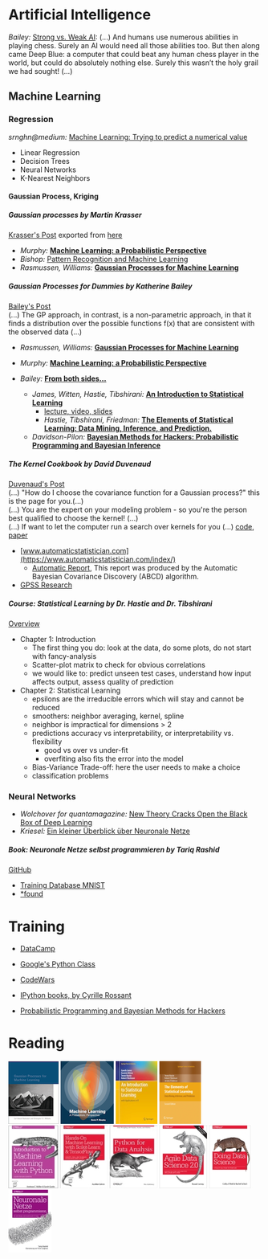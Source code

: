 # Artificial Intelligence
*Bailey:* [Strong vs. Weak AI](https://katbailey.github.io/post/reframing-the-ai-effect/): (...) And humans use numerous abilities in playing chess. Surely an AI would need all those abilities too. But then along came Deep Blue: a computer that could beat any human chess player in the world, but could do absolutely nothing else. Surely this wasn’t the holy grail we had sought! (...)

## Machine Learning

### Regression
*srnghn@medium:* [Machine Learning: Trying to predict a numerical value](https://medium.com/@srnghn/machine-learning-trying-to-predict-a-numerical-value-8aafb9ad4d36)
- Linear Regression
- Decision Trees
- Neural Networks
- K-Nearest Neighbors

#### Gaussian Process, Kriging

##### Gaussian processes *by Martin Krasser*
[Krasser's Post](http://krasserm.github.io/2018/03/19/gaussian-processes/) exported from [here](http://nbviewer.jupyter.org/github/krasserm/bayesian-machine-learning/blob/master/gaussian_processes.ipynb?flush_cache=true)  
- *Murphy:* [__Machine Learning: a Probabilistic Perspective__](https://www.cs.ubc.ca/~murphyk/MLbook/index.html)
- *Bishop:* [Pattern Recognition and Machine Learning](https://www.microsoft.com/en-us/research/people/cmbishop/#!prml-book)
- *Rasmussen, Williams:* [__Gaussian Processes for Machine Learning__](http://www.gaussianprocess.org/gpml/)

##### Gaussian Processes for Dummies *by Katherine Bailey*
[Bailey's Post](https://katbailey.github.io/post/gaussian-processes-for-dummies/)  
(...) The GP approach, in contrast, is a non-parametric approach, in that it finds a distribution over the possible functions 
f(x) that are consistent with the observed data (...)

  - *Rasmussen, Williams:* [__Gaussian Processes for Machine Learning__](http://www.gaussianprocess.org/gpml/)
  - *Murphy:* [__Machine Learning: a Probabilistic Perspective__](https://www.cs.ubc.ca/~murphyk/MLbook/index.html)
  - *Bailey:* [__From both sides...__](http://katbailey.github.io/post/from-both-sides-now-the-math-of-linear-regression/)
    
    - *James, Witten, Hastie, Tibshirani:* [__An Introduction to Statistical Learning__](http://www-bcf.usc.edu/~gareth/ISL/index.html)
      - [lecture, video, slides](https://www.r-bloggers.com/in-depth-introduction-to-machine-learning-in-15-hours-of-expert-videos/)
      - *Hastie, Tibshirani, Friedman:* [__The Elements of Statistical Learning: Data Mining, Inference, and Prediction.__](https://web.stanford.edu/~hastie/ElemStatLearn//download.html)
    - *Davidson-Pilon:* [__Bayesian Methods for Hackers: Probabilistic Programming and Bayesian Inference__](https://github.com/CamDavidsonPilon/Probabilistic-Programming-and-Bayesian-Methods-for-Hackers)

##### The Kernel Cookbook *by David Duvenaud*
[Duvenaud's Post](https://www.cs.toronto.edu/~duvenaud/cookbook/)  
(...) "How do I choose the covariance function for a Gaussian process?" this is the page for you.(...)  
(...) You are the expert on your modeling problem - so you're the person best qualified to choose the kernel! (...)  
(...)  If want to let the computer run a search over kernels for you (...) [code](http://github.com/jamesrobertlloyd/gp-structure-search), [paper](http://arxiv.org/abs/1302.4922)
- [www.automaticstatistician.com](https://www.automaticstatistician.com/index/)
  - [Automatic Report](https://www.automaticstatistician.com/static/abcdoutput/01-airline.pdf), This report was produced by the Automatic Bayesian Covariance Discovery
(ABCD) algorithm.
- [GPSS Research](https://github.com/jamesrobertlloyd/gpss-research/)

##### Course: Statistical Learning *by Dr. Hastie and Dr. Tibshirani*
[Overview](https://www.r-bloggers.com/in-depth-introduction-to-machine-learning-in-15-hours-of-expert-videos/)  
- Chapter 1: Introduction
  - The first thing you do: look at the data, do some plots, do not start with fancy-analysis
  - Scatter-plot matrix to check for obvious correlations
  - we would like to: predict unseen test cases, understand how input affects output, assess quality of prediction
- Chapter 2: Statistical Learning
  - epsilons are the irreducible errors which will stay and cannot be reduced
  - smoothers: neighbor averaging, kernel, spline
  - neighbor is impractical for dimensions > 2
  - predictions accuracy vs interpretability, or interpretability vs. flexibility
    - good vs over vs under-fit
    - overfiting also fits the error into the model
  - Bias-Variance Trade-off: here the user needs to make a choice
  - classification problems
### Neural Networks
- *Wolchover for quantamagazine:* [New Theory Cracks Open the Black Box of Deep Learning](https://www.quantamagazine.org/new-theory-cracks-open-the-black-box-of-deep-learning-20170921/)
- *Kriesel:* [Ein kleiner Überblick über Neuronale Netze](http://www.dkriesel.com/science/neural_networks)
##### Book: Neuronale Netze selbst programmieren *by Tariq Rashid*
[GitHub](https://github.com/makeyourownneuralnetwork/makeyourownneuralnetwork)  
- [Training Database MNIST](http://yann.lecun.com/exdb/mnist/)
- [*found](https://towardsdatascience.com/how-to-build-your-own-neural-network-from-scratch-in-python-68998a08e4f6)

# Training
- [DataCamp](https://www.datacamp.com/courses/intro-to-python-for-data-science)
- [Google's Python Class](https://developers.google.com/edu/python/)
- [CodeWars](https://www.codewars.com/)

- [IPython books, by Cyrille Rossant](https://github.com/ipython-books)
- [Probabilistic Programming and Bayesian Methods for Hackers](https://github.com/CamDavidsonPilon/Probabilistic-Programming-and-Bayesian-Methods-for-Hackers)

# Reading
![Gaussian Processes for Machine Learning](data/gpml_s2.png)
![Machine Learning: a Probabilistic Perspective](data/mlpp_s2.png)
![An Introduction to Statistical Learning](data/ISL2.jpg)
![The Elements of Statistical Learning](data/TESL2.png)  
![Introduction_to_Machine_Learning_with_Python](data/Introduction_to_Machine_Learning_with_Python2.jpg)
![Hands-On_Machine_Learning_with_Scikit-Learn_and_TensorFlow](data/Hands-On_Machine_Learning_with_Scikit-Learn_and_TensorFlow2.jpg)
![Python_for_Data_Analysis](data/Python_for_Data_Analysis2.jpg)
![Agile Data Science](data/ads2.jpg)
![Doing Data Science](data/dds2.jpg)
[![Neuronale Netze selbst programmieren](data/12892.jpg)](https://www.oreilly.de/buecher/12892/9783960090434-neuronale-netze-selbst-programmieren.html)
